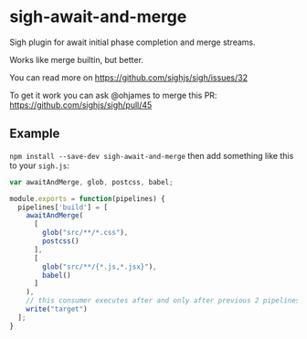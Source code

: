 # sigh-await-and-merge

Sigh plugin for await initial phase completion and merge streams.

Works like merge builtin, but better.

You can read more on https://github.com/sighjs/sigh/issues/32

To get it work you can ask @ohjames to merge this PR: https://github.com/sighjs/sigh/pull/45

## Example

`npm install --save-dev sigh-await-and-merge` then add something like this to your `sigh.js`:
```javascript
var awaitAndMerge, glob, postcss, babel;

module.exports = function(pipelines) {
  pipelines['build'] = [
    awaitAndMerge(
      [
        glob("src/**/*.css"),
        postcss()
      ],
      [
        glob("src/**/{*.js,*.jsx}"),
        babel()
      ]
    ),
    // this consumer executes after and only after previous 2 pipelines completes that's initial phase
    write("target")
  ];
}
```
